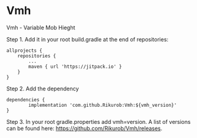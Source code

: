 # Vmh
Vmh - Variable Mob Hieght


Step 1. Add it in your root build.gradle at the end of repositories:

	allprojects {
		repositories {
			...
			maven { url 'https://jitpack.io' }
		}
	}
Step 2. Add the dependency

	dependencies {
	        implementation 'com.github.Rikurob:Vmh:${vmh_version}'
	}
	
	
Step 3. In your root gradle.properties add vmh=version.
A list of versions can be found here: https://github.com/Rikurob/Vmh/releases.
